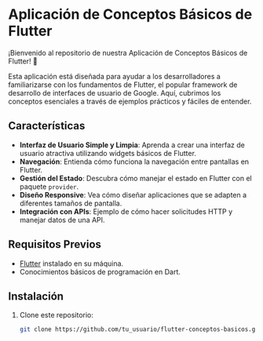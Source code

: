 # Aplicación de Conceptos Básicos de Flutter

¡Bienvenido al repositorio de nuestra Aplicación de Conceptos Básicos de Flutter! 🚀

Esta aplicación está diseñada para ayudar a los desarrolladores a familiarizarse con los fundamentos de Flutter, el popular framework de desarrollo de interfaces de usuario de Google. Aquí, cubrimos los conceptos esenciales a través de ejemplos prácticos y fáciles de entender.

## Características

- **Interfaz de Usuario Simple y Limpia**: Aprenda a crear una interfaz de usuario atractiva utilizando widgets básicos de Flutter.
- **Navegación**: Entienda cómo funciona la navegación entre pantallas en Flutter.
- **Gestión del Estado**: Descubra cómo manejar el estado en Flutter con el paquete `provider`.
- **Diseño Responsive**: Vea cómo diseñar aplicaciones que se adapten a diferentes tamaños de pantalla.
- **Integración con APIs**: Ejemplo de cómo hacer solicitudes HTTP y manejar datos de una API.

## Requisitos Previos

- [Flutter](https://flutter.dev/docs/get-started/install) instalado en su máquina.
- Conocimientos básicos de programación en Dart.

## Instalación

1. Clone este repositorio:
   ```bash
   git clone https://github.com/tu_usuario/flutter-conceptos-basicos.git
